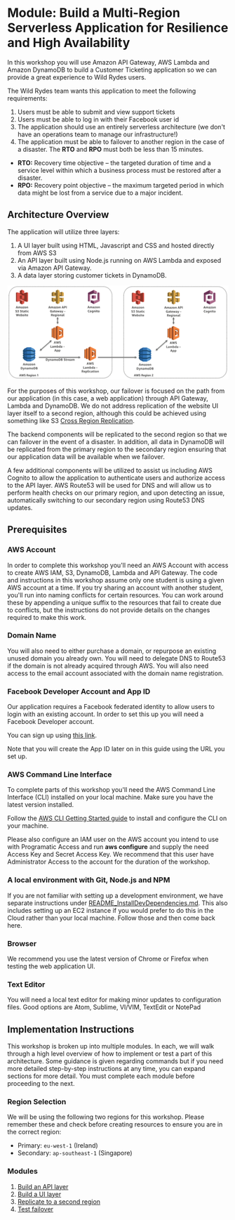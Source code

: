 # Module: Build a Multi-Region Serverless Application for Resilience and High Availability

In this workshop you will use Amazon API Gateway, AWS Lambda and Amazon
DynamoDB to build a Customer Ticketing application so we can provide a great
experience to Wild Rydes users.

The Wild Rydes team wants this application to meet the following requirements:

1. Users must be able to submit and view support tickets
2. Users must be able to log in with their Facebook user id
3. The application should use an entirely serverless architecture (we don't
   have an operations team to manage our infrastructure!)
4. The application must be able to failover to another region in the case of a
   disaster. The **RTO** and **RPO** must both be less than 15 minutes.

* **RTO:** Recovery time objective – the targeted duration of time and a service
level within which a business process must be restored after a disaster.
* **RPO:** Recovery point objective –  the maximum targeted period in which data
might be lost from a service due to a major incident.

## Architecture Overview

The application will utilize three layers:

1. A UI layer built using HTML, Javascript and CSS and hosted directly from
   AWS S3
2. An API layer built using Node.js running on AWS Lambda and exposed via
   Amazon API Gateway.
3. A data layer storing customer tickets in DynamoDB.

![Architecture diagram](images/architecture.png)

For the purposes of this workshop, our failover is focused on the path from
our application (in this case, a web application) through API Gateway,
Lambda and DynamoDB.  We do not address replication of the website UI layer
itself to a second region, although this could be achieved using something
like S3 [Cross Region
Replication](http://docs.aws.amazon.com/AmazonS3/latest/dev/crr.html).

The backend components will be replicated to the second region so that we can
failover in the event of a disaster. In addition, all data in DynamoDB will be
replicated from the primary region to the secondary region ensuring that our
application data will be available when we failover.

A few additional components will be utilized to assist us including AWS
Cognito to allow the application to authenticate users and authorize access to
the API layer. AWS Route53 will be used for DNS and will allow us to perform
health checks on our primary region, and upon detecting an issue,
automatically switching to our secondary region using Route53 DNS updates.

## Prerequisites

### AWS Account

In order to complete this workshop you'll need an AWS Account with access to
create AWS IAM, S3, DynamoDB, Lambda and API Gateway. The code and
instructions in this workshop assume only one student is using a given AWS
account at a time. If you try sharing an account with another student, you'll
run into naming conflicts for certain resources. You can work around these by
appending a unique suffix to the resources that fail to create due to
conflicts, but the instructions do not provide details on the changes required
to make this work.

### Domain Name

You will also need to either purchase a domain, or repurpose an existing
unused domain you already own.  You will need to delegate DNS to Route53 if
the domain is not already acquired through AWS.  You will also need access to
the email account associated with the domain name registration.

### Facebook Developer Account and App ID

Our application requires a Facebook federated identity to
allow users to login with an existing account. In order to set this up you
will need a Facebook Developer account.

You can sign up using [this link](https://developers.facebook.com/docs/apps/register/).

Note that you will create the App ID later on in this guide using the
URL you set up.


### AWS Command Line Interface

To complete parts of this workshop you'll need the AWS Command Line Interface
(CLI) installed on your local machine. Make sure you have the latest version
installed.

Follow the [AWS CLI Getting Started
guide](http://docs.aws.amazon.com/cli/latest/userguide/installing.html) to
install and configure the CLI on your machine.

Please also configure an IAM user on the AWS account you intend to use with
Programatic Access and run **aws configure** and supply the need Access Key
and Secret Access Key.  We recommend that this user have Administrator Access
to the account for the duration of the workshop.

### A local environment with Git, Node.js and NPM

If you are not familiar with setting up a development environment, we have
separate instructions under
[README_InstallDevDependencies.md](README_InstallDevDependencies.md). This
also includes setting up an EC2 instance if you would prefer to do this in the
Cloud rather than your local machine. Follow those and then come back here.

### Browser

We recommend you use the latest version of Chrome or Firefox when testing the
web application UI.

### Text Editor

You will need a local text editor for making minor updates to configuration
files.  Good options are Atom, Sublime, VI/VIM, TextEdit or NotePad


## Implementation Instructions

This workshop is broken up into multiple modules. In each, we will walk
through a high level overview of how to implement or test a part of this
architecture. Some guidance is given regarding commands but if you need more
detailed step-by-step instructions at any time, you can expand sections for
more detail. You must complete each module before proceeding to the next.

### Region Selection

We will be using the following two regions for this workshop. Please remember
these and check before creating resources to ensure you are in the correct
region:
* Primary: `eu-west-1` (Ireland)
* Secondary: `ap-southeast-1` (Singapore)

### Modules

1. [Build an API layer](1_API/README.md)
2. [Build a UI layer](2_UI/README.md)
3. [Replicate to a second region](3_Replication/README.md)
4. [Test failover](4_Testing/README.md)
